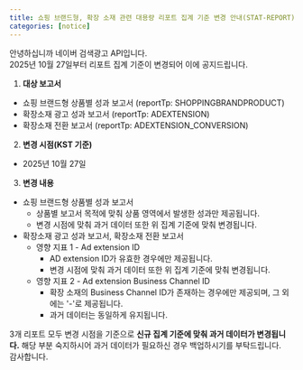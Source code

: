 ```yaml
---
title: 쇼핑 브랜드형, 확장 소재 관련 대용량 리포트 집계 기준 변경 안내(STAT-REPORT)
categories: [notice]
---
```


안녕하십니까 네이버 검색광고 API입니다.<br>
2025년 10월 27일부터 리포트 집계 기준이 변경되어 이에 공지드립니다. <br>

1. **대상 보고서** <br>
- 쇼핑 브랜드형 상품별 성과 보고서 (reportTp: SHOPPINGBRANDPRODUCT)
- 확장소재 광고 성과 보고서 (reportTp: ADEXTENSION)
- 확장소재 전환 보고서 (reportTp: ADEXTENSION_CONVERSION)

2.  **변경 시점(KST 기준)** <br>
- 2025년 10월 27일

3. **변경 내용**<br>
  - 쇼핑 브랜드형 상품별 성과 보고서
    * 상품별 보고서 목적에 맞춰 상품 영역에서 발생한 성과만 제공됩니다.
    * 변경 시점에 맞춰 과거 데이터 또한 위 집계 기준에 맞춰 변경됩니다.
  - 확장소재 광고 성과 보고서, 확장소재 전환 보고서
    * 영향 지표 1 - Ad extension ID
      * AD extension ID가 유효한 경우에만 제공됩니다.
      * 변경 시점에 맞춰 과거 데이터 또한 위 집계 기준에 맞춰 변경됩니다.
    * 영향 지표 2 - Ad extension Business Channel ID
      * 확장 소재의 Business Channel ID가 존재하는 경우에만 제공되며, 그 외에는 '-'로 제공됩니다.
      * 과거 데이터는 동일하게 유지됩니다. <br>

3개 리포트 모두 변경 시점을 기준으로 **신규 집계 기준에 맞춰 과거 데이터가 변경됩니다.** 해당 부분 숙지하시어 과거 데이터가 필요하신 경우 백업하시기를 부탁드립니다.<br>
감사합니다.<br>
<br>
